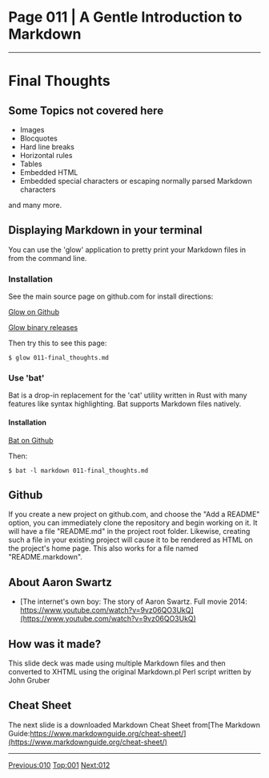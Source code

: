 # Page 011 | A Gentle Introduction to Markdown
***

# Final Thoughts

## Some Topics  not covered here

- Images
- Blocquotes
- Hard line breaks
- Horizontal rules
- Tables
- Embedded HTML
- Embedded special characters or escaping normally parsed Markdown characters

and many more.

## Displaying Markdown in your terminal

You can use the 'glow'  application to pretty print your Markdown files in
from the  command line.

### Installation

See the main source page on github.com for install directions:

[Glow on Github](https://github.com/charmbracelet/glow)

[Glow binary releases](https://github.com/charmbracelet/glow/releases)

Then try this to see this page:

```
$ glow 011-final_thoughts.md
```

### Use 'bat' 

Bat is a drop-in replacement for the 'cat' utility written in Rust with many
features like syntax highlighting. Bat supports Markdown files natively.

#### Installation

[Bat on Github](https://github.com/sharkdp/bat)

Then:

```
$ bat -l markdown 011-final_thoughts.md
```





## Github

If you create a new project on github.com, and choose the "Add a README"
option, you can immediately clone the repository and begin working on it.
It will have a file "README.md" in the project root folder. Likewise, creating
such a file in your existing project will cause it to be rendered as HTML
on the project's home page. This also works for a file named "README.markdown".

## About Aaron Swartz

- [The internet's own boy: The story of Aaron Swartz. Full movie 2014: https://www.youtube.com/watch?v=9vz06QO3UkQ](https://www.youtube.com/watch?v=9vz06QO3UkQ)

## How was it made?

This slide deck was made using  multiple Markdown files and then
converted to XHTML using the original Markdown.pl Perl script written by John
Gruber


## Cheat Sheet

The next slide is a downloaded Markdown Cheat Sheet  from[The Markdown Guide:https://www.markdownguide.org/cheat-sheet/](https://www.markdownguide.org/cheat-sheet/) 
***

[Previous:010](010-code_blocks.html) [Top:001](001-intro_bio.html) [Next:012](012-markdown_cheat_sheet.html)
